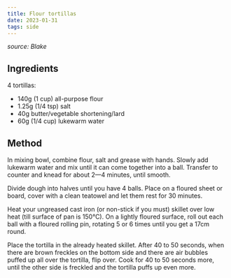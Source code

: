```yaml
---
title: Flour tortillas
date: 2023-01-31
tags: side
---
```


*source: Blake*

Ingredients
-----------

4 tortillas:

- 140g (1 cup) all-purpose flour
- 1.25g (1/4 tsp) salt
- 40g butter/vegetable shortening/lard
- 60g (1/4 cup) lukewarm water

Method
------

In mixing bowl, combine flour, salt and grease with hands. Slowly add lukewarm water and mix until
it can come together into a ball. Transfer to counter and knead for about 2—4 minutes, until smooth.

Divide dough into halves until you have 4 balls. Place on a floured sheet or board, cover with a
clean teatowel and let them rest for 30 minutes.

Heat your ungreased cast iron (or non-stick if you must) skillet over low heat (till surface of pan
is 150°C). On a lightly floured surface, roll out each ball with a floured rolling pin, rotating 5
or 6 times until you get a 17cm round.

Place the tortilla in the already heated skillet. After 40 to 50 seconds, when there are brown
freckles on the bottom side and there are air bubbles puffed up all over the tortilla, flip
over. Cook for 40 to 50 seconds more, until the other side is freckled and the tortilla puffs up
even more.
